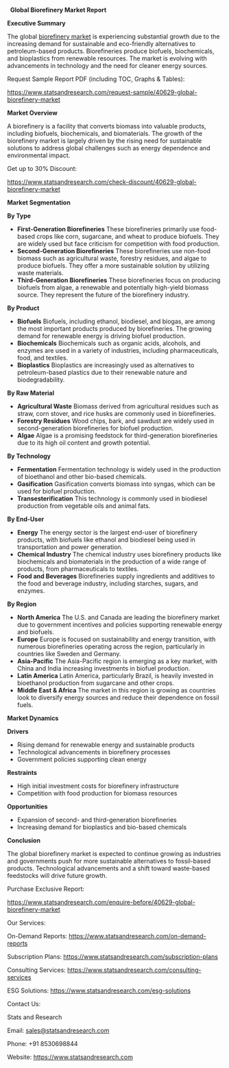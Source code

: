 ﻿` `**Global Biorefinery Market Report**

**Executive Summary**

The global [biorefinery market](https://www.statsandresearch.com/report/40629-global-biorefinery-market) is experiencing substantial growth due to the increasing demand for sustainable and eco-friendly alternatives to petroleum-based products. Biorefineries produce biofuels, biochemicals, and bioplastics from renewable resources. The market is evolving with advancements in technology and the need for cleaner energy sources.

Request Sample Report PDF (including TOC, Graphs & Tables):

<https://www.statsandresearch.com/request-sample/40629-global-biorefinery-market>

**Market Overview**

A biorefinery is a facility that converts biomass into valuable products, including biofuels, biochemicals, and biomaterials. The growth of the biorefinery market is largely driven by the rising need for sustainable solutions to address global challenges such as energy dependence and environmental impact.

Get up to 30% Discount:

<https://www.statsandresearch.com/check-discount/40629-global-biorefinery-market>

**Market Segmentation**

**By Type**

- **First-Generation Biorefineries**
  These biorefineries primarily use food-based crops like corn, sugarcane, and wheat to produce biofuels. They are widely used but face criticism for competition with food production.
- **Second-Generation Biorefineries**
  These biorefineries use non-food biomass such as agricultural waste, forestry residues, and algae to produce biofuels. They offer a more sustainable solution by utilizing waste materials.
- **Third-Generation Biorefineries**
  These biorefineries focus on producing biofuels from algae, a renewable and potentially high-yield biomass source. They represent the future of the biorefinery industry.

**By Product**

- **Biofuels**
  Biofuels, including ethanol, biodiesel, and biogas, are among the most important products produced by biorefineries. The growing demand for renewable energy is driving biofuel production.
- **Biochemicals**
  Biochemicals such as organic acids, alcohols, and enzymes are used in a variety of industries, including pharmaceuticals, food, and textiles.
- **Bioplastics**
  Bioplastics are increasingly used as alternatives to petroleum-based plastics due to their renewable nature and biodegradability.

**By Raw Material**

- **Agricultural Waste**
  Biomass derived from agricultural residues such as straw, corn stover, and rice husks are commonly used in biorefineries.
- **Forestry Residues**
  Wood chips, bark, and sawdust are widely used in second-generation biorefineries for biofuel production.
- **Algae**
  Algae is a promising feedstock for third-generation biorefineries due to its high oil content and growth potential.

**By Technology**

- **Fermentation**
  Fermentation technology is widely used in the production of bioethanol and other bio-based chemicals.
- **Gasification**
  Gasification converts biomass into syngas, which can be used for biofuel production.
- **Transesterification**
  This technology is commonly used in biodiesel production from vegetable oils and animal fats.

**By End-User**

- **Energy**
  The energy sector is the largest end-user of biorefinery products, with biofuels like ethanol and biodiesel being used in transportation and power generation.
- **Chemical Industry**
  The chemical industry uses biorefinery products like biochemicals and biomaterials in the production of a wide range of products, from pharmaceuticals to textiles.
- **Food and Beverages**
  Biorefineries supply ingredients and additives to the food and beverage industry, including starches, sugars, and enzymes.

**By Region**

- **North America**
  The U.S. and Canada are leading the biorefinery market due to government incentives and policies supporting renewable energy and biofuels.
- **Europe**
  Europe is focused on sustainability and energy transition, with numerous biorefineries operating across the region, particularly in countries like Sweden and Germany.
- **Asia-Pacific**
  The Asia-Pacific region is emerging as a key market, with China and India increasing investments in biofuel production.
- **Latin America**
  Latin America, particularly Brazil, is heavily invested in bioethanol production from sugarcane and other crops.
- **Middle East & Africa**
  The market in this region is growing as countries look to diversify energy sources and reduce their dependence on fossil fuels.

**Market Dynamics**

**Drivers**

- Rising demand for renewable energy and sustainable products
- Technological advancements in biorefinery processes
- Government policies supporting clean energy

**Restraints**

- High initial investment costs for biorefinery infrastructure
- Competition with food production for biomass resources

**Opportunities**

- Expansion of second- and third-generation biorefineries
- Increasing demand for bioplastics and bio-based chemicals

**Conclusion**

The global biorefinery market is expected to continue growing as industries and governments push for more sustainable alternatives to fossil-based products. Technological advancements and a shift toward waste-based feedstocks will drive future growth.

Purchase Exclusive Report:

<https://www.statsandresearch.com/enquire-before/40629-global-biorefinery-market>


Our Services:

On-Demand Reports: <https://www.statsandresearch.com/on-demand-reports>

Subscription Plans: <https://www.statsandresearch.com/subscription-plans>

Consulting Services: <https://www.statsandresearch.com/consulting-services>

ESG Solutions: <https://www.statsandresearch.com/esg-solutions>

Contact Us:

Stats and Research

Email: <sales@statsandresearch.com>

Phone: +91 8530698844

Website: <https://www.statsandresearch.com>



